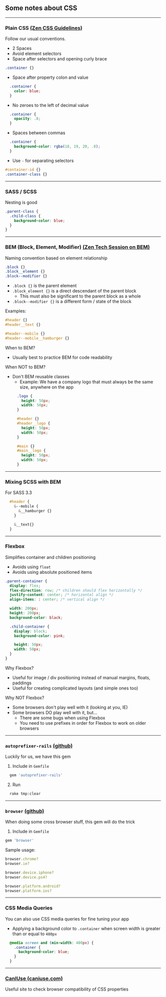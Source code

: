 ## Some notes about CSS
---
### Plain CSS [(Zen CSS Guidelines)](https://github.com/clinic-it/zen/blob/master/guidelines/css.md)
Follow our usual conventions.
* 2 Spaces
* Avoid element selectors
* Space after selectors and opening curly brace
```css
.container {}
```
* Space after property colon and value
```css
  .container {
    color: blue;
  }
```
* No zeroes to the left of decimal value
```css
  .container {
    opacity: .8;
  }
```
* Spaces between commas
```css
  .container {
    background-color: rgba(18, 19, 20, .8);
  }
```
* Use `-` for separating selectors
```css
#container-id {}
.container-class {}
```
---
### SASS / SCSS
Nesting is good
```scss
.parent-class {
  .child-class {
    background-color: blue;
  }
}
```
---
### BEM (Block, Element, Modifier) [(Zen Tech Session on BEM)](https://github.com/clinic-it/zen/blob/master/tech_sessions/bem.md)
Naming convention based on element relationship
```css
.block {}
.block__element {}
.block--modifier {}
```
* ```.block {}``` is the parent element
* ```.block_element {}``` is a direct descendant of the parent block
  * This must also be significant to the parent block as a whole
* ```.block--modifier {}``` is a different form / state of the block

Examples:
```css
#header {}
#header__text {}

#header--mobile {}
#header--mobile__hamburger {}
```
When to BEM?
* Usually best to practice BEM for code readability

When NOT to BEM?
* Don't BEM reusable classes
  * Example: We have a company logo that must always be the same size, anywhere on the app
  ```css
    .logo {
      height: 50px;
      width: 50px;
    }

    #header {}
    #header__logo {
      height: 50px;
      width: 50px;
    }

    #main {}
    #main__logo {
      height: 50px;
      width: 50px;
    }
  ```
---
### Mixing SCSS with BEM
For SASS 3.3
```scss
  #header {
    &--mobile {
      &__hamburger {}
    }

    &__text{}
  }
```
---
### Flexbox
Simplifies container and children positioning
* Avoids using `float`
* Avoids using absolute positioned items

```scss
.parent-container {
  display: flex;
  flex-direction: row; /* children should flex horizontally */
  justify-content: center; /* horizontal align */
  align-items: : center; /* vertical align */

  width: 200px;
  height: 200px;
  background-color: black;

  .child-container {
    display: block;
    background-color: pink;

    height: 50px;
    width: 50px;
  }
}
```

Why Flexbox?
* Useful for image / div positioning instead of manual margins, floats, paddings
* Useful for creating complicated layouts (and simple ones too)

Why NOT Flexbox?
* Some browsers don't play well with it (looking at you, IE)
* Some browsers DO play well with it, but...
  * There are some bugs when using Flexbox
  * You need to use prefixes in order for Flexbox to work on older browsers
---
### `autoprefixer-rails` [(github)](https://github.com/ai/autoprefixer-rails)
Luckily for us, we have this gem
1. Include in `Gemfile`
```ruby
  gem 'autoprefixer-rails'
```
2. Run
```bash
  rake tmp:clear
```
---
### `browser` [(github)](https://github.com/fnando/browser)
When doing some cross browser stuff, this gem will do the trick
1. Include in `Gemfile`
```ruby
gem 'browser'
```

Sample usage:
```ruby
browser.chrome?
browser.ie?

browser.device.iphone?
browser.device.ps4?

browser.platform.android?
browser.platform.ios?
```
---
### CSS Media Queries
You can also use CSS media queries for fine tuning your app
* Applying a background color to `.container` when screen width is greater than or equal to `480px`
```css
  @media screen and (min-width: 480px) {
    .container {
      background-color: blue;
    }
  }
```
---
### [CanIUse (caniuse.com)](caniuse.com)
Useful site to check browser compatibility of CSS properties
